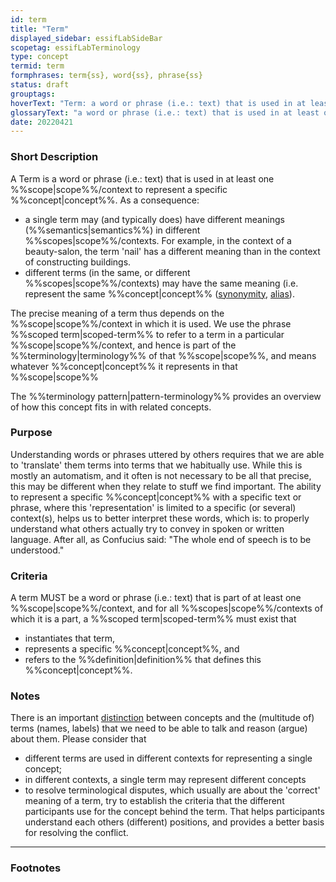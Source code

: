```yaml
---
id: term
title: "Term"
displayed_sidebar: essifLabSideBar
scopetag: essifLabTerminology
type: concept
termid: term
formphrases: term{ss}, word{ss}, phrase{ss}
status: draft
grouptags:
hoverText: "Term: a word or phrase (i.e.: text) that is used in at least one Scope/context to represent a specific Concept."
glossaryText: "a word or phrase (i.e.: text) that is used in at least one %%scope^scope%%/context to represent a specific %%concept^concept%%."
date: 20220421
---
```


### Short Description
A Term is a word or phrase (i.e.: text) that is used in at least one %%scope|scope%%/context to represent a specific %%concept|concept%%. As a consequence:
- a single term may (and typically does) have different meanings (%%semantics|semantics%%) in different %%scopes|scope%%/contexts. For example, in the context of a beauty-salon, the term 'nail' has a different meaning than in the context of constructing buildings.
- different terms (in the same, or different %%scopes|scope%%/contexts) may have the same meaning (i.e. represent the same %%concept|concept%% ([synonymity](https://en.wikipedia.org/wiki/Synonym), [alias](https://www.merriam-webster.com/dictionary/alias)).

The precise meaning of a term thus depends on the %%scope|scope%%/context in which it is used. We use the phrase %%scoped term|scoped-term%% to refer to a term in a particular %%scope|scope%%/context, and hence is part of the %%terminology|terminology%% of that %%scope|scope%%, and means whatever %%concept|concept%% it represents in that %%scope|scope%%

The %%terminology pattern|pattern-terminology%% provides an overview of how this concept fits in with related concepts.

### Purpose
Understanding words or phrases uttered by others requires that we are able to 'translate' them terms into terms that we habitually use. While this is mostly an automatism, and it often is not necessary to be all that precise, this may be different when they relate to stuff we find important. The ability to represent a specific %%concept|concept%% with a specific text or phrase, where this 'representation' is limited to a specific (or several) context(s), helps us to better interpret these words, which is: to properly understand what others actually try to convey in spoken or written language. After all, as Confucius said: "The whole end of speech is to be understood."

### Criteria
A term MUST be a word or phrase (i.e.: text) that is part of at least one %%scope|scope%%/context, and for all %%scopes|scope%%/contexts of which it is a part, a %%scoped term|scoped-term%% must exist that
- instantiates that term,
- represents a specific %%concept|concept%%, and
- refers to the %%definition|definition%% that defines this %%concept|concept%%.

### Notes
There is an important [distinction](https://simple.wikipedia.org/wiki/Concept) between concepts and the (multitude of) terms (names, labels) that we need to be able to talk and reason (argue) about them. Please consider that

* different terms are used in different contexts for representing a single concept;
* in different contexts, a single term may represent different concepts
* to resolve terminological disputes, which usually are about the 'correct' meaning of a term, try to establish the criteria that the different participants use for the concept behind the term. That helps participants understand each others (different) positions, and provides a better basis for resolving the conflict.

---
### Footnotes

[^1]: WikiPedia has a concise [explanation of concepts](https://en.wikipedia.org/wiki/Concept). We use the term 'concept' as a [mental representation](https://en.wikipedia.org/wiki/Mental_representation).

[^2]: For the difference between 'Concept' and 'Term', see https://simple.wikipedia.org/wiki/Concept.
